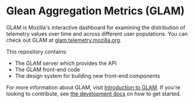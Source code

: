 # Glean Aggregation Metrics (GLAM)

GLAM is Mozilla's interactive dashboard for examining the distribution of
telemetry values over time and across different user populations. You can check
out GLAM at [glam.telemetry.mozilla.org](https://glam.telemetry.mozilla.org).

This repository contains:

- The GLAM server which provides the API
- The GLAM front-end code
- The design system for building new front-end components

For more information about GLAM, visit
[Introduction to GLAM](https://docs.telemetry.mozilla.org/cookbooks/glam.html).
If you're looking to contribute, see
[the development docs](https://github.com/mozilla/glam/blob/main/docs/development.md)
on how to get started.
